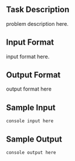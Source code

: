 ## Task Description ##

problem description here.

## Input Format ##

input format here.

## Output Format ##

output format here

## Sample Input ##
```
console input here
```

## Sample Output ##
```
console output here
```